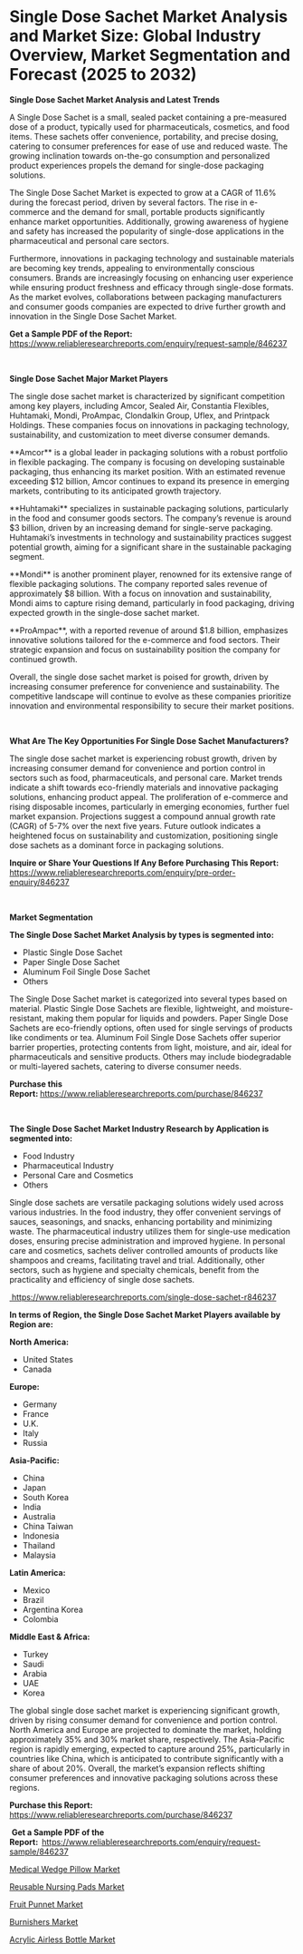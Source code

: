 <p><h1>Single Dose Sachet Market Analysis and Market Size: Global Industry Overview, Market Segmentation and Forecast (2025 to 2032)</h1></p><p><strong>Single Dose Sachet Market Analysis and Latest Trends</strong></p>
<p><p>A Single Dose Sachet is a small, sealed packet containing a pre-measured dose of a product, typically used for pharmaceuticals, cosmetics, and food items. These sachets offer convenience, portability, and precise dosing, catering to consumer preferences for ease of use and reduced waste. The growing inclination towards on-the-go consumption and personalized product experiences propels the demand for single-dose packaging solutions.</p><p>The Single Dose Sachet Market is expected to grow at a CAGR of 11.6% during the forecast period, driven by several factors. The rise in e-commerce and the demand for small, portable products significantly enhance market opportunities. Additionally, growing awareness of hygiene and safety has increased the popularity of single-dose applications in the pharmaceutical and personal care sectors.</p><p>Furthermore, innovations in packaging technology and sustainable materials are becoming key trends, appealing to environmentally conscious consumers. Brands are increasingly focusing on enhancing user experience while ensuring product freshness and efficacy through single-dose formats. As the market evolves, collaborations between packaging manufacturers and consumer goods companies are expected to drive further growth and innovation in the Single Dose Sachet Market.</p></p>
<p><strong>Get a Sample PDF of the Report:&nbsp;</strong> <a href="https://www.reliableresearchreports.com/enquiry/request-sample/846237?utm_campaign=123&utm_medium=2&utm_source=Github&utm_content=ia&utm_term=08022025&utm_id=single-dose-sachet">https://www.reliableresearchreports.com/enquiry/request-sample/846237</a></p>
<p>&nbsp;</p>
<p><strong>Single Dose Sachet Major Market Players</strong></p>
<p><p>The single dose sachet market is characterized by significant competition among key players, including Amcor, Sealed Air, Constantia Flexibles, Huhtamaki, Mondi, ProAmpac, Clondalkin Group, Uflex, and Printpack Holdings. These companies focus on innovations in packaging technology, sustainability, and customization to meet diverse consumer demands.</p><p>**Amcor** is a global leader in packaging solutions with a robust portfolio in flexible packaging. The company is focusing on developing sustainable packaging, thus enhancing its market position. With an estimated revenue exceeding $12 billion, Amcor continues to expand its presence in emerging markets, contributing to its anticipated growth trajectory.</p><p>**Huhtamaki** specializes in sustainable packaging solutions, particularly in the food and consumer goods sectors. The company’s revenue is around $3 billion, driven by an increasing demand for single-serve packaging. Huhtamaki’s investments in technology and sustainability practices suggest potential growth, aiming for a significant share in the sustainable packaging segment.</p><p>**Mondi** is another prominent player, renowned for its extensive range of flexible packaging solutions. The company reported sales revenue of approximately $8 billion. With a focus on innovation and sustainability, Mondi aims to capture rising demand, particularly in food packaging, driving expected growth in the single-dose sachet market.</p><p>**ProAmpac**, with a reported revenue of around $1.8 billion, emphasizes innovative solutions tailored for the e-commerce and food sectors. Their strategic expansion and focus on sustainability position the company for continued growth.</p><p>Overall, the single dose sachet market is poised for growth, driven by increasing consumer preference for convenience and sustainability. The competitive landscape will continue to evolve as these companies prioritize innovation and environmental responsibility to secure their market positions.</p></p>
<p>&nbsp;</p>
<p><strong>What Are The Key Opportunities For Single Dose Sachet Manufacturers?</strong></p>
<p><p>The single dose sachet market is experiencing robust growth, driven by increasing consumer demand for convenience and portion control in sectors such as food, pharmaceuticals, and personal care. Market trends indicate a shift towards eco-friendly materials and innovative packaging solutions, enhancing product appeal. The proliferation of e-commerce and rising disposable incomes, particularly in emerging economies, further fuel market expansion. Projections suggest a compound annual growth rate (CAGR) of 5-7% over the next five years. Future outlook indicates a heightened focus on sustainability and customization, positioning single dose sachets as a dominant force in packaging solutions.</p></p>
<p><strong>Inquire or Share Your Questions If Any Before Purchasing This Report:</strong> <a href="https://www.reliableresearchreports.com/enquiry/pre-order-enquiry/846237?utm_campaign=123&utm_medium=2&utm_source=Github&utm_content=ia&utm_term=08022025&utm_id=single-dose-sachet">https://www.reliableresearchreports.com/enquiry/pre-order-enquiry/846237</a></p>
<p>&nbsp;</p>
<p><strong>Market Segmentation</strong></p>
<p><strong>The Single Dose Sachet Market Analysis by types is segmented into:</strong></p>
<p><ul><li>Plastic Single Dose Sachet</li><li>Paper Single Dose Sachet</li><li>Aluminum Foil Single Dose Sachet</li><li>Others</li></ul></p>
<p><p>The Single Dose Sachet market is categorized into several types based on material. Plastic Single Dose Sachets are flexible, lightweight, and moisture-resistant, making them popular for liquids and powders. Paper Single Dose Sachets are eco-friendly options, often used for single servings of products like condiments or tea. Aluminum Foil Single Dose Sachets offer superior barrier properties, protecting contents from light, moisture, and air, ideal for pharmaceuticals and sensitive products. Others may include biodegradable or multi-layered sachets, catering to diverse consumer needs.</p></p>
<p><strong>Purchase this Report:&nbsp;</strong><a href="https://www.reliableresearchreports.com/purchase/846237?utm_campaign=123&utm_medium=2&utm_source=Github&utm_content=ia&utm_term=08022025&utm_id=single-dose-sachet">https://www.reliableresearchreports.com/purchase/846237</a></p>
<p>&nbsp;</p>
<p><strong>The Single Dose Sachet Market Industry Research by Application is segmented into:</strong></p>
<p><ul><li>Food Industry</li><li>Pharmaceutical Industry</li><li>Personal Care and Cosmetics</li><li>Others</li></ul></p>
<p><p>Single dose sachets are versatile packaging solutions widely used across various industries. In the food industry, they offer convenient servings of sauces, seasonings, and snacks, enhancing portability and minimizing waste. The pharmaceutical industry utilizes them for single-use medication doses, ensuring precise administration and improved hygiene. In personal care and cosmetics, sachets deliver controlled amounts of products like shampoos and creams, facilitating travel and trial. Additionally, other sectors, such as hygiene and specialty chemicals, benefit from the practicality and efficiency of single dose sachets.</p></p>
<p><a href="https://www.reliableresearchreports.com/single-dose-sachet-r846237?utm_campaign=123&utm_medium=2&utm_source=Github&utm_content=ia&utm_term=08022025&utm_id=single-dose-sachet">&nbsp;https://www.reliableresearchreports.com/single-dose-sachet-r846237</a></p>
<p><strong>In terms of Region, the Single Dose Sachet Market Players available by Region are:</strong></p>
<p>
    <p> <strong> North America: </strong>
        <ul>
            <li>United States</li>
            <li>Canada</li>
        </ul>
        </p> 
    <p> <strong> Europe: </strong>
        <ul>
            <li>Germany</li>
            <li>France</li>
            <li>U.K.</li>
            <li>Italy</li>
            <li>Russia</li>
        </ul>
        </p> 
    <p> <strong> Asia-Pacific: </strong>
        <ul>
            <li>China</li>
            <li>Japan</li>
            <li>South Korea</li>
            <li>India</li>
            <li>Australia</li>
            <li>China Taiwan</li>
            <li>Indonesia</li>
            <li>Thailand</li>
            <li>Malaysia</li>
        </ul>
        </p> 
    <p> <strong> Latin America: </strong>
        <ul>
            <li>Mexico</li>
            <li>Brazil</li>
            <li>Argentina Korea</li>
            <li>Colombia</li>
        </ul>
        </p> 
    <p> <strong> Middle East & Africa: </strong>
        <ul>
            <li>Turkey</li>
            <li>Saudi</li>
            <li>Arabia</li>
            <li>UAE</li>
            <li>Korea</li>
        </ul>
    </p>
    </p>
<p><p>The global single dose sachet market is experiencing significant growth, driven by rising consumer demand for convenience and portion control. North America and Europe are projected to dominate the market, holding approximately 35% and 30% market share, respectively. The Asia-Pacific region is rapidly emerging, expected to capture around 25%, particularly in countries like China, which is anticipated to contribute significantly with a share of about 20%. Overall, the market’s expansion reflects shifting consumer preferences and innovative packaging solutions across these regions.</p></p>
<p><strong>Purchase this Report: </strong><a href="https://www.reliableresearchreports.com/purchase/846237?utm_campaign=123&utm_medium=2&utm_source=Github&utm_content=ia&utm_term=08022025&utm_id=single-dose-sachet">https://www.reliableresearchreports.com/purchase/846237</a></p>
<p>&nbsp;<strong>Get a Sample PDF of the Report:&nbsp;&nbsp;</strong><a href="https://www.reliableresearchreports.com/enquiry/request-sample/846237?utm_campaign=123&utm_medium=2&utm_source=Github&utm_content=ia&utm_term=08022025&utm_id=single-dose-sachet">https://www.reliableresearchreports.com/enquiry/request-sample/846237</a></p>
<p><strong></strong></p>
<p><p><a href="https://github.com/agdonthisa/Market-Research-Report-List-1/blob/main/medical-wedge-pillow-market.md?utm_campaign=123&utm_medium=2&utm_source=Github&utm_content=ia&utm_term=08022025&utm_id=single-dose-sachet">Medical Wedge Pillow Market</a></p><p><a href="https://github.com/penglatilles/Market-Research-Report-List-1/blob/main/reusable-nursing-pads-market.md?utm_campaign=123&utm_medium=2&utm_source=Github&utm_content=ia&utm_term=08022025&utm_id=single-dose-sachet">Reusable Nursing Pads Market</a></p><p><a href="https://github.com/ternainglin/Market-Research-Report-List-1/blob/main/fruit-punnet-market.md?utm_campaign=123&utm_medium=2&utm_source=Github&utm_content=ia&utm_term=08022025&utm_id=single-dose-sachet">Fruit Punnet Market</a></p><p><a href="https://github.com/akaalahk/Market-Research-Report-List-1/blob/main/burnishers-market.md?utm_campaign=123&utm_medium=2&utm_source=Github&utm_content=ia&utm_term=08022025&utm_id=single-dose-sachet">Burnishers Market</a></p><p><a href="https://github.com/saaindosya/Market-Research-Report-List-1/blob/main/acrylic-airless-bottle-market.md?utm_campaign=123&utm_medium=2&utm_source=Github&utm_content=ia&utm_term=08022025&utm_id=single-dose-sachet">Acrylic Airless Bottle Market</a></p></p>